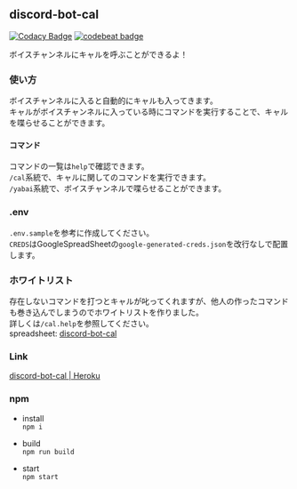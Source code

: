 ## discord-bot-cal
[![Codacy Badge](https://api.codacy.com/project/badge/Grade/cbce1fe5cc0140f29be30e8eedc48b92)](https://www.codacy.com/gh/salmonella-team/discord-bot-cal?utm_source=github.com&amp;utm_medium=referral&amp;utm_content=salmonella-team/discord-bot-cal&amp;utm_campaign=Badge_Grade)
[![codebeat badge](https://codebeat.co/badges/6f031607-d740-4e7c-9308-11d6b1531b84)](https://codebeat.co/projects/github-com-salmonella-team-discord-bot-cal-master)

ボイスチャンネルにキャルを呼ぶことができるよ！  

### 使い方

ボイスチャンネルに入ると自動的にキャルも入ってきます。  
キャルがボイスチャンネルに入っている時にコマンドを実行することで、キャルを喋らせることができます。  

#### コマンド
コマンドの一覧は`help`で確認できます。  
`/cal`系統で、キャルに関してのコマンドを実行できます。  
`/yabai`系統で、ボイスチャンネルで喋らせることができます。  

### .env
`.env.sample`を参考に作成してください。  
`CREDS`はGoogleSpreadSheetの`google-generated-creds.json`を改行なしで配置します。  

### ホワイトリスト
存在しないコマンドを打つとキャルが叱ってくれますが、他人の作ったコマンドも巻き込んでしまうのでホワイトリストを作りました。  
詳しくは`/cal.help`を参照してください。  
spreadsheet: [discord-bot-cal](https://docs.google.com/spreadsheets/d/1IbkSu3kGxhxy9_rI8p_stEWvqSDAYnEUcVUA02TaPfk/edit?usp=sharing)  

### Link
[discord-bot-cal | Heroku](https://dashboard.heroku.com/apps/discord-bot-cal)  

### npm

- install  
`npm i`

- build  
`npm run build`

- start  
`npm start`
